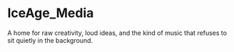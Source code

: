 # IceAge_Media
A home for raw creativity, loud ideas, and the kind of music that refuses to sit quietly in the background.
